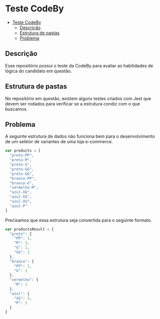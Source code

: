 # Teste CodeBy
- [Teste CodeBy](#teste-codeby)
  - [Descrição](#descrição)
  - [Estrutura de pastas](#estrutura-de-pastas)
  - [Problema](#problema)

## Descrição
Esse repositório possui o teste da CodeBy para avaliar as habilidades de lógica do candidato em questão.

## Estrutura de pastas
No repositório em questão, existem alguns testes criados com Jest que devem ser rodados para verificar se a estrutura condiz com o que buscamos.

## Problema
A seguinte estrutura de dados não funciona bem para o desenvolvimento de um seletor de variantes de uma loja e-commerce.

```javascript
var products = [
  "preto-PP", 
  "preto-M", 
  "preto-G", 
  "preto-GG", 
  "preto-GG", 
  "branco-PP", 
  "branco-G", 
  "vermelho-M", 
  "azul-XG", 
  "azul-XG", 
  "azul-XG", 
  "azul-P"
]
```

Precisamos que essa estrutura seja convertida para o seguinte formato.

```javascript
var productsResult = { 
  "preto": { 
    "PP": 1, 
    "M": 1, 
    "G": 1, 
    "GG": 2 
  }, 
  "branco": { 
    "PP": 1, 
    "G": 1 
  }, 
  "vermelho": { 
    "M": 1 
  }, 
  "azul": { 
    "XG": 3, 
    "P": 1 
  }
}
```
